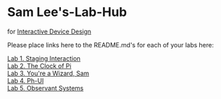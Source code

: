 # Sam Lee's-Lab-Hub
for [Interactive Device Design](https://github.com/FAR-Lab/Developing-and-Designing-Interactive-Devices/)

Please place links here to the README.md's for each of your labs here:

[Lab 1. Staging Interaction](Lab%201/) <br>
[Lab 2. The Clock of Pi](Lab%202/) <br>
[Lab 3. You're a Wizard, Sam](Lab%203/) <br>
[Lab 4. Ph-UI](Lab%204/) <br>
[Lab 5. Observant Systems](Lab%205/)
